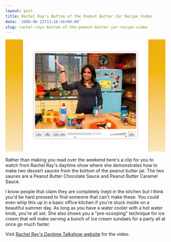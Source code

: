 ```yaml
---
layout: post
title: Rachel Ray's Bottom of the Peanut Butter Jar Recipe Video
date: '2008-06-22T13:16:56+00:00'
slug: rachel-rays-bottom-of-the-peanut-butter-jar-recipe-video
---
```

<a href="http://www.rachaelrayshow.com/show/segments/view/bottom-of-the-peanut-butter-jar/"><img src='/images/uploads/2008/06/rachel_ray_sauce.jpg' alt='Rachel Ray Sauce' /></a>

Rather than making you read over the weekend here's a clip for you to watch from Rachel Ray's daytime show where she demonstrates how to make two dessert sauces from the bottom of the peanut butter jar. The two sauces are a Peanut Butter Chocolate Sauce and Peanut Butter Caramel Sauce. 

I know people that claim they are completely inept in the kitchen but I think you'd be hard pressed to find someone that can't make these. You could even whip this up in a basic office kitchen if you're stuck inside on a beautiful summer day. As long as you have a water cooler with a hot water knob, you're all set. She also shows you a "pre-scooping" technique for ice cream that will make serving a bunch of ice cream sundaes for a party all at once go much faster.

Visit <a href="http://www.rachaelrayshow.com/show/segments/view/bottom-of-the-peanut-butter-jar/">Rachel Ray's Daytime Talkshow website</a> for the video.
